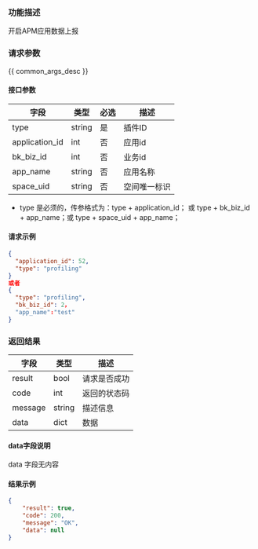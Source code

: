 ### 功能描述

开启APM应用数据上报

### 请求参数

{{ common_args_desc }}

#### 接口参数

| 字段           | 类型   | 必选 | 描述         |
| -------------- | ------ | ---- | ------------ |
| type           | string | 是   | 插件ID       |
| application_id | int    | 否   | 应用id       |
| bk_biz_id      | int    | 否   | 业务id       |
| app_name       | string | 否   | 应用名称     |
| space_uid      | string | 否   | 空间唯一标识 |

- type 是必须的，传参格式为：type + application_id； 或 type + bk_biz_id + app_name；或 type + space_uid + app_name；

#### 请求示例

```json
{
  "application_id": 52,
  "type": "profiling"
}
或者
{
  "type": "profiling",
  "bk_biz_id": 2，
  "app_name":"test"
}
```

### 返回结果

| 字段    | 类型   | 描述         |
| ------- | ------ | ------------ |
| result  | bool   | 请求是否成功 |
| code    | int    | 返回的状态码 |
| message | string | 描述信息     |
| data    | dict   | 数据         |

#### data字段说明

data 字段无内容

#### 结果示例

```json
{
    "result": true,
    "code": 200,
    "message": "OK",
    "data": null
}
```